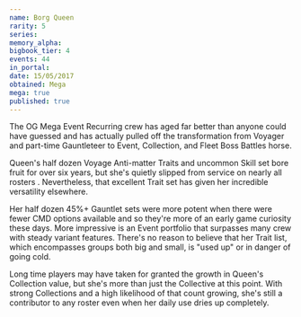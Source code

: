 ```yaml
---
name: Borg Queen
rarity: 5
series:
memory_alpha:
bigbook_tier: 4
events: 44
in_portal:
date: 15/05/2017
obtained: Mega
mega: true
published: true
---
```


The OG Mega Event Recurring crew has aged far better than anyone could have guessed and has actually pulled off the transformation from Voyager and part-time Gauntleteer to Event, Collection, and Fleet Boss Battles horse. 

Queen's half dozen Voyage Anti-matter Traits and uncommon Skill set bore fruit for over six years, but she's quietly slipped from service on nearly all rosters . Nevertheless, that excellent Trait set has given her incredible versatility elsewhere. 

Her half dozen 45%+ Gauntlet sets were more potent when there were fewer CMD options available and so they're more of an early game curiosity these days. More impressive is an Event portfolio that surpasses many crew with steady variant features. There's no reason to believe that her Trait list, which encompasses groups both big and small, is "used up" or in danger of going cold. 

Long time players may have taken for granted the growth in Queen's Collection value, but she's more than just the Collective at this point. With strong Collections and a high likelihood of that count growing, she's still a contributor to any roster even when her daily use dries up completely.
